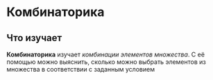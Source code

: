 # Комбинаторика

## Что изучает

**Комбинаторика** изучает *комбинации элементов множества*. С её помощью можно выяснить, сколько можно выбрать элементов из множества в соответствии с заданным условием
